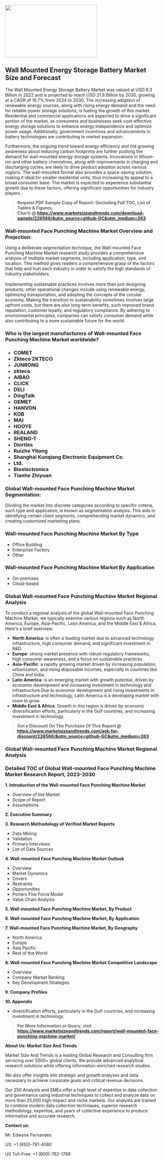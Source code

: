 <p><img class="alignnone size-medium wp-image-20088" src="https://ffe5etoiles.com/wp-content/uploads/2024/12/MST1-300x171.png" alt="" width="300" height="171" /></p><h2>Wall Mounted Energy Storage Battery Market Size and Forecast</h2><p>The Wall Mounted Energy Storage Battery Market was valued at USD 6.3 Billion in 2022 and is projected to reach USD 21.8 Billion by 2030, growing at a CAGR of 16.7% from 2024 to 2030. The increasing adoption of renewable energy sources, along with rising energy demand and the need for reliable power storage solutions, is fueling the growth of this market. Residential and commercial applications are expected to drive a significant portion of the market, as consumers and businesses seek cost-effective energy storage solutions to enhance energy independence and optimize power usage. Additionally, government incentives and advancements in battery technologies are contributing to market expansion.</p><p>Furthermore, the ongoing trend toward energy efficiency and the growing awareness about reducing carbon footprints are further pushing the demand for wall-mounted energy storage systems. Innovations in lithium-ion and other battery chemistries, along with improvements in charging and discharging cycles, are likely to drive product adoption across various regions. The wall-mounted format also provides a space-saving solution, making it ideal for smaller residential units, thus increasing its appeal to a broad consumer base. The market is expected to experience substantial growth due to these factors, offering significant opportunities for industry players.</p></p><blockquote id="" class=""><strong>Request PDF Sample Copy of Report: (Including Full TOC, List of Tables &amp; Figures, Chart)&nbsp;@&nbsp;<strong><a href="https://www.marketsizeandtrends.com/download-sample/226566/&utm_source=github-GC&utm_medium=263" target="_blank">https://www.marketsizeandtrends.com/download-sample/226566/&utm_source=github-GC&utm_medium=263</a></strong></strong></blockquote><h3 id="" class="">Wall-mounted Face Punching Machine Market&nbsp;Overview and Projection:</h3><p id="" class="">Using a deliberate segmentation technique, the Wall-mounted Face Punching Machine Market research study provides a comprehensive analysis of multiple market segments, including application, type, and location. This method gives readers a comprehensive grasp of the factors that help and hurt each industry in order to satisfy the high standards of industry stakeholders. <br /> <br />Implementing sustainable practices involves more than just designing products; other operational changes include using renewable energy, optimizing transportation, and adopting the concepts of the circular economy. Making the transition to sustainability sometimes involves large upfront costs, but there are also long-term benefits, such improved brand reputation, customer loyalty, and regulatory compliance. By adhering to environmental principles, companies can satisfy consumer demand while also contributing to a more sustainable future for the world.</p><h3 id="" class="">Who is the largest manufacturers of&nbsp;Wall-mounted Face Punching Machine Market worldwide?</h3><h3 class=""><p><ul><li>COMET </li><li> Zkteco ZKTECO </li><li> JUNRONG </li><li> zkteco </li><li> AIBAO </li><li> CLICK </li><li> DELI </li><li> DingTalk </li><li> GEMET </li><li> HANVON </li><li> KOB </li><li> MAI </li><li> HOOYE </li><li> REALAND </li><li> SHENG-T </li><li> Diortles </li><li> Ruizhe Yitong </li><li> Shanghai Kunqiang Electronic Equipment Co. </li><li> Ltd. </li><li> Bioelectronics </li><li> Tianhe Zhiyuan</li></ul></p></h3><h3 id="" class="">Global&nbsp;Wall-mounted Face Punching Machine Market Segmentation:</h3><p id="" class="">Dividing the market into discrete categories according to specific criteria, such type and application, is known as segmentation analysis. This aids in identifying certain client segments, comprehending market dynamics, and creating customized marketing plans.</p><h3 id="" class="">Wall-mounted Face Punching Machine Market&nbsp;By Type</h3><p><p><ul><li>Office Building</li><li> Enterprise Factory</li><li> Other</p></li></ul></p></p><h3 id="" class="">Wall-mounted Face Punching Machine Market&nbsp;By Application</h3><p class=""><p><ul><li>On-premises</li><li> Cloud-based</li></ul></p></p><h3 id="" class="">Global Wall-mounted Face Punching Machine Market Regional Analysis</h3><p id="" class="">To conduct a regional analysis of the global Wall-mounted Face Punching Machine Market, we typically examine various regions such as North America, Europe, Asia-Pacific, Latin America, and the Middle East &amp; Africa. Here's a brief overview:</p><ul><li><strong>North America</strong>: is often a leading market due to advanced technology infrastructure, high consumer demand, and significant investment in R&amp;D.</li><li><strong>Europe</strong>: strong market presence with robust regulatory frameworks, high consumer awareness, and a focus on sustainable practices.</li><li><strong>Asia-Pacific</strong>: a rapidly growing market driven by increasing population, urbanization, and rising disposable incomes, especially in countries like China and India.</li><li><strong>Latin America</strong>: is an emerging market with growth potential, driven by economic development and increasing investment in technology and infrastructure.Due to economic development and rising investments in infrastructure and technology, Latin America is a developing market with room to grow.</li><li><strong>Middle East &amp; Africa</strong>: Growth in this region is driven by economic diversification efforts, particularly in the Gulf countries, and increasing investment in technology.</li></ul><blockquote id="" class=""><strong>Get a Discount On The Purchase Of This Report @ <strong><a href="https://www.marketsizeandtrends.com/ask-for-discount/226566/&utm_source=github-GC&utm_medium=263" target="_blank">https://www.marketsizeandtrends.com/ask-for-discount/226566/&utm_source=github-GC&utm_medium=263</a></strong></strong></blockquote><h3 id="" class="">Global Wall-mounted Face Punching Machine Market Regional Analysis</h3><h3 id="" class="">Detailed TOC of Global Wall-mounted Face Punching Machine Market Research Report, 2023-2030</h3><p id="" class=""><strong>1. Introduction of the Wall-mounted Face Punching Machine Market</strong></p><ul><li>Overview of the Market</li><li>Scope of Report</li><li>Assumptions</li></ul><p id="" class=""><strong>2. Executive Summary</strong></p><p id="" class=""><strong>3. Research Methodology of Verified Market Reports</strong></p><ul><li>Data Mining</li><li>Validation</li><li>Primary Interviews</li><li>List of Data Sources</li></ul><p id="" class=""><strong>4. Wall-mounted Face Punching Machine Market Outlook</strong></p><ul><li>Overview</li><li>Market Dynamics</li><li>Drivers</li><li>Restraints</li><li>Opportunities</li><li>Porters Five Force Model</li><li>Value Chain Analysis</li></ul><p id="" class=""><strong>5. Wall-mounted Face Punching Machine Market, By Product</strong></p><p id="" class=""><strong>6. Wall-mounted Face Punching Machine Market, By Application</strong></p><p id="" class=""><strong>7. Wall-mounted Face Punching Machine Market, By Geography</strong></p><ul><li>North America</li><li>Europe</li><li>Asia Pacific</li><li>Rest of the World</li></ul><p id="" class=""><strong>8. Wall-mounted Face Punching Machine Market Competitive Landscape</strong></p><ul><li>Overview</li><li>Company Market Ranking</li><li>Key Development Strategies</li></ul><p id="" class=""><strong>9. Company Profiles</strong></p><p id="" class=""><strong>10. Appendix</strong></p><ul><li>diversification efforts, particularly in the Gulf countries, and increasing investment in technology.</li></ul><blockquote id="" class=""><strong>For More Information or Query, visit <strong><strong><a href="https://www.marketsizeandtrends.com/report/wall-mounted-face-punching-machine-market/" target="_blank">https://www.marketsizeandtrends.com/report/wall-mounted-face-punching-machine-market/</a></strong></strong></strong></blockquote><p id="" class=""><strong>About Us: Market Size And Trends</strong></p><p id="" class="">Market Size And Trends is a leading Global Research and Consulting firm servicing over 5000+ global clients. We provide advanced analytical research solutions while offering information-enriched research studies.</p><p id="" class="">We also offer insights into strategic and growth analyses and data necessary to achieve corporate goals and critical revenue decisions.</p><p id="" class="">Our 250 Analysts and SMEs offer a high level of expertise in data collection and governance using industrial techniques to collect and analyze data on more than 25,000 high-impact and niche markets. Our analysts are trained to combine modern data collection techniques, superior research methodology, expertise, and years of collective experience to produce informative and accurate research.</p><p id="" class=""><strong>Contact us:</strong></p><p id="" class="">Mr. Edwyne Fernandes</p><p id="" class="">US: +1 (650)-781-4080</p><p id="" class="">US Toll-Free: +1 (800)-782-1768</p>

